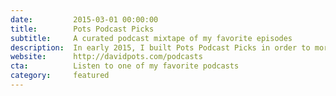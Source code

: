 ```yaml
---
date:         2015-03-01 00:00:00
title:        Pots Podcast Picks
subtitle:     A curated podcast mixtape of my favorite episodes
description:  In early 2015, I built Pots Podcast Picks in order to more easily share my favorite podcast episodes with friends and family. My curated selection of favorite episodes is available not just through a website, but also through an RSS feed and even the iTunes Podcast directory. Using Jekyll as a publishing tool, any new episode I add is immediately made available through these means. Now, friends and family need only subscribe to my curated feed once with their podcast app of choice – and can easily find the latest episode I can't stop raving about.
website:      http://davidpots.com/podcasts
cta:          Listen to one of my favorite podcasts
category:     featured
---
```


